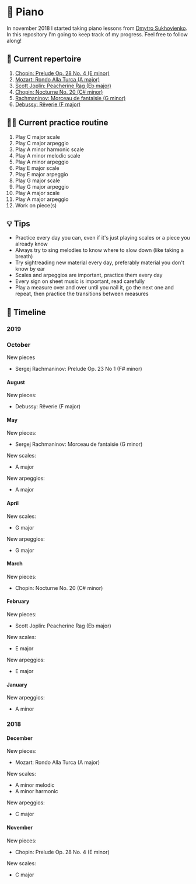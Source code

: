 # 🎹 Piano

In november 2018 I started taking piano lessons from [Dmytro Sukhovienko](https://www.dmytro.net/). In this repository I'm going to keep track of my progress. Feel free to follow along!

## 🎼 Current repertoire

1. [Chopin: Prelude Op. 28 No. 4 (E minor)](https://www.youtube.com/watch?v=90wBhBZjAUQ)
2. [Mozart: Rondo Alla Turca (A major)](https://www.youtube.com/watch?v=A_THdzBnHy0)
3. [Scott Joplin: Peacherine Rag (Eb major)](https://www.youtube.com/watch?v=Z8c8eFXNolg)
4. [Chopin: Nocturne No. 20 (C# minor)](https://www.youtube.com/watch?v=OvoObzPGXZ0)
5. [Rachmaninov: Morceau de fantaisie (G minor)](https://www.youtube.com/watch?v=p8KIhwVFxGI)
6. [Debussy: Rêverie (F major)](https://www.youtube.com/watch?v=Hdj147NcjS0)

## 🏋️‍♀️ Current practice routine

1. Play C major scale
2. Play C major arpeggio
3. Play A minor harmonic scale
4. Play A minor melodic scale
5. Play A minor arpeggio
6. Play E major scale
7. Play E major arpeggio
8. Play G major scale
9. Play G major arpeggio
10. Play A major scale
11. Play A major arpeggio
12. Work on piece(s)

## 💡 Tips

* Practice every day you can, even if it's just playing scales or a piece you already know
* Always try to sing melodies to know where to slow down (like taking a breath)
* Try sightreading new material every day, preferably material you don't know by ear
* Scales and arpeggios are important, practice them every day
* Every sign on sheet music is important, read carefully
* Play a measure over and over until you nail it, go the next one and repeat, then practice the transitions between measures

## 📅 Timeline

### 2019


### October

New pieces
- Sergej Rachmaninov: Prelude Op. 23 No 1 (F# minor)

#### August

New pieces:
- Debussy: Rêverie (F major)

#### May

New pieces:
- Sergej Rachmaninov: Morceau de fantaisie (G minor)

New scales:
- A major

New arpeggios:
- A major

#### April

New scales:
- G major

New arpeggios:
- G major

#### March

New pieces:
- Chopin: Nocturne No. 20 (C# minor)

#### February

New pieces:
- Scott Joplin: Peacherine Rag (Eb major)

New scales:
- E major

New arpeggios:
- E major

#### January

New arpeggios:
- A minor

### 2018

#### December

New pieces:
- Mozart: Rondo Alla Turca (A major)

New scales:
- A minor melodic
- A minor harmonic

New arpeggios:
- C major

#### November

New pieces:
- Chopin: Prelude Op. 28 No. 4 (E minor)

New scales:
- C major
